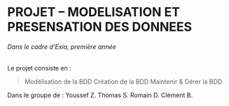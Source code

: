 # PROJET – MODELISATION ET PRESENSATION DES DONNEES

###### Dans le cadre d'Exia, première année

Le projet consiste en :

> Modélisation de la BDD
> Création de la BDD
> Maintenir & Gérer la BDD

Dans le groupe de :
Youssef Z.
Thomas S.
Romain D.
Clément B.





